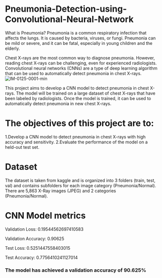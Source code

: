 # Pneumonia-Detection-using-Convolutional-Neural-Network
What is Pneumonia?
Pneumonia is a common respiratory infection that affects the lungs. It is caused by bacteria, viruses, or fungi. Pneumonia can be mild or severe, and it can be fatal, especially in young children and the elderly.

Chest X-rays are the most common way to diagnose pneumonia. However, reading chest X-rays can be challenging, even for experienced radiologists. Convolutional neural networks (CNNs) are a type of deep learning algorithm that can be used to automatically detect pneumonia in chest X-rays.
![IM-0125-0001-min](https://github.com/k8wi/Pneumonia-Detection-using-Convolutional-Neural-Network/assets/95972832/68d76d30-7e8f-443a-a8bb-c1328a7c7f0f)


This project aims to develop a CNN model to detect pneumonia in chest X-rays. The model will be trained on a large dataset of chest X-rays that have been labeled by radiologists. Once the model is trained, it can be used to automatically detect pneumonia in new chest X-rays.

# The objectives of this project are to:

1.Develop a CNN model to detect pneumonia in chest X-rays with high accuracy and sensitivity.
2.Evaluate the performance of the model on a held-out test set.

# Dataset
The dataset is taken from kaggle and is organized into 3 folders (train, test, val) and contains subfolders for each image category (Pneumonia/Normal). There are 5,863 X-Ray images (JPEG) and 2 categories (Pneumonia/Normal).

# CNN Model metrics

Validation Loss: 0.19544562697410583

Validation Accuracy: 0.90625

Test Loss: 0.5251447558403015

Test Accuracy: 0.7756410241127014

<h3>The model has achieved a validation accuracy of 90.625% </h3>
